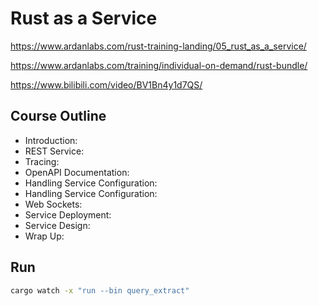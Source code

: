 # Rust as a Service

https://www.ardanlabs.com/rust-training-landing/05_rust_as_a_service/

https://www.ardanlabs.com/training/individual-on-demand/rust-bundle/

https://www.bilibili.com/video/BV1Bn4y1d7QS/

## Course Outline

- Introduction:
- REST Service:
- Tracing:
- OpenAPI Documentation:
- Handling Service Configuration:
- Handling Service Configuration:
- Web Sockets:
- Service Deployment:
- Service Design:
- Wrap Up:

## Run

```sh
cargo watch -x "run --bin query_extract"
```

